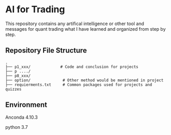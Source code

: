 # AI for Trading
This repository contains any artifical intelligence or other tool and messages for quant trading what I have learned and organized from step by step.
## Repository File Structure
    .
    ├── p1_xxx/             # Code and conclusion for projects
    ├── p ..../
    ├── p8_xxx/
    ├── option/              # Other method would be mentioned in project
    ├── requierments.txt     # Common packages used for projects and quizzes
## Environment
Anconda 4.10.3

python 3.7
